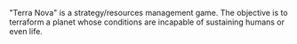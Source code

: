 
"Terra Nova" is a strategy/resources management game. The objective is to terraform a planet whose conditions are incapable of sustaining humans or even life.
